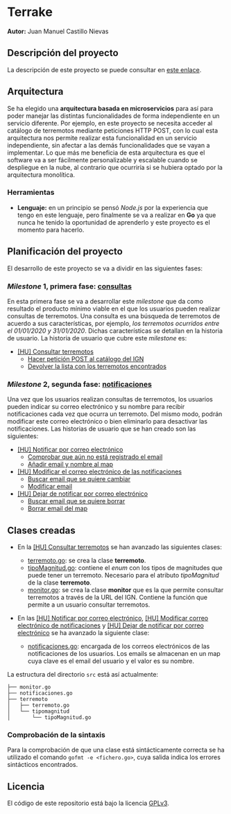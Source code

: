 # Terrake

**Autor:** Juan Manuel Castillo Nievas

## Descripción del proyecto

La descripción de este proyecto se puede consultar en [este enlace](https://github.com/Jumacasni/Terrake/blob/main/docs/descripcion_proyecto.md).

## Arquitectura

Se ha elegido una **arquitectura basada en microservicios** para así para poder manejar las distintas funcionalidades de forma independiente en un servicio diferente. Por ejemplo, en este proyecto se necesita acceder al catálogo de terremotos mediante peticiones HTTP POST, con lo cual esta arquitectura nos permite realizar esta funcionalidad en un servicio independiente, sin afectar a las demás funcionalidades que se vayan a implementar. Lo que más me beneficia de esta arquitectura es que el software va a ser fácilmente personalizable y escalable cuando se despliegue en la nube, al contrario que ocurriría si se hubiera optado por la arquitectura monolítica.

### Herramientas

* **Lenguaje:** en un principio se pensó *Node.js* por la experiencia que tengo en este lenguaje, pero finalmente se va a realizar en **Go** ya que nunca he tenido la oportunidad de aprenderlo y este proyecto es el momento para hacerlo.

## Planificación del proyecto

El desarrollo de este proyecto se va a dividir en las siguientes fases:

### *Milestone* 1, primera fase: [**consultas**](https://github.com/Jumacasni/Terrake/milestone/7)

En esta primera fase se va a desarrollar este *milestone* que da como resultado el producto mínimo viable en el que los usuarios pueden realizar consultas de terremotos. Una consulta es una búsqueda de terremotos de acuerdo a sus características, por ejemplo, *los terremotos ocurridos entre el 01/01/2020 y 31/01/2020*. Dichas características se detallan en la historia de usuario. La historia de usuario que cubre este *milestone* es:

* [[HU] Consultar terremotos](https://github.com/Jumacasni/Terrake/issues/70)
  * [Hacer petición POST al catálogo del IGN](https://github.com/Jumacasni/Terrake/issues/74)
  * [Devolver la lista con los terremotos encontrados](https://github.com/Jumacasni/Terrake/issues/77)

### *Milestone* 2, segunda fase: [**notificaciones**](https://github.com/Jumacasni/Terrake/milestone/6)

Una vez que los usuarios realizan consultas de terremotos, los usuarios pueden indicar su correo electrónico y su nombre para recibir notificaciones cada vez que ocurra un terremoto. Del mismo modo, podrán modificar este correo electrónico o bien eliminarlo para desactivar las notificaciones. Las historias de usuario que se han creado son las siguientes:

* [[HU] Notificar por correo electrónico](https://github.com/Jumacasni/Terrake/issues/71)
  * [Comprobar que aún no está registrado el email](https://github.com/Jumacasni/Terrake/issues/83)
  * [Añadir email y nombre al map](https://github.com/Jumacasni/Terrake/issues/78)
* [[HU] Modificar el correo electrónico de las notificaciones](https://github.com/Jumacasni/Terrake/issues/72)
  * [Buscar email que se quiere cambiar](https://github.com/Jumacasni/Terrake/issues/79)
  * [Modificar email](https://github.com/Jumacasni/Terrake/issues/80)
* [[HU] Dejar de notificar por correo electrónico](https://github.com/Jumacasni/Terrake/issues/73)
  * [Buscar email que se quiere borrar](https://github.com/Jumacasni/Terrake/issues/81)
  * [Borrar email del map](https://github.com/Jumacasni/Terrake/issues/82)

## Clases creadas

* En la [[HU] Consultar terremotos](https://github.com/Jumacasni/Terrake/issues/70) se han avanzado las siguientes clases:
  * [terremoto.go](https://github.com/Jumacasni/Terrake/blob/main/src/terremoto/terremoto.go): se crea la clase **terremoto**.
  * [tipoMagnitud.go](https://github.com/Jumacasni/Terrake/blob/main/src/terremoto/tipomagnitud/tipoMagnitud.go): contiene el *enum* con los tipos de magnitudes que puede tener un terremoto. Necesario para el atributo *tipoMagnitud* de la clase **terremoto**.
  * [monitor.go](https://github.com/Jumacasni/Terrake/blob/main/src/monitor.go): se crea la clase **monitor** que es la que permite consultar terremotos a través de la URL del IGN. Contiene la función que permite a un usuario consultar terremotos.

* En las [[HU] Notificar por correo electrónico](https://github.com/Jumacasni/Terrake/issues/71), [[HU] Modificar correo electrónico de notificaciones](https://github.com/Jumacasni/Terrake/issues/72) y [[HU] Dejar de notificar por correo electrónico](https://github.com/Jumacasni/Terrake/issues/73) se ha avanzado la siguiente clase:
  * [notificaciones.go](https://github.com/Jumacasni/Terrake/blob/main/src/notificaciones.go): encargada de los correos electrónicos de las notificaciones de los usuarios. Los emails se almacenan en un map cuya clave es el email del usuario y el valor es su nombre.
  
La estructura del directorio ``src`` está así actualmente:

```
├── monitor.go
├── notificaciones.go
├── terremoto
│   ├── terremoto.go
│   └── tipomagnitud
│       └── tipoMagnitud.go
```

### Comprobación de la sintaxis

Para la comprobación de que una clase está sintácticamente correcta se ha utilizado el comando ``gofmt -e <fichero.go>``, cuya salida indica los errores sintácticos encontrados.

## Licencia

El código de este repositorio está bajo la licencia [GPLv3](./LICENSE).
